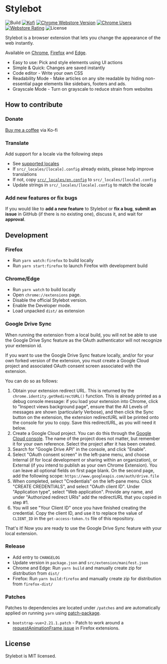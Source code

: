 # Stylebot

![Build](https://github.com/ankit/stylebot/actions/workflows/build.yml/badge.svg)
[![Kofi](https://badgen.net/badge/icon/kofi?icon=kofi&label)](https://ko-fi.com/stylebot)
[![Chrome Webstore Version](https://img.shields.io/chrome-web-store/v/oiaejidbmkiecgbjeifoejpgmdaleoha)](https://chrome.google.com/webstore/detail/stylebot/oiaejidbmkiecgbjeifoejpgmdaleoha)
[![Chrome Users](https://badgen.net/chrome-web-store/users/oiaejidbmkiecgbjeifoejpgmdaleoha)](https://chrome.google.com/webstore/detail/stylebot/oiaejidbmkiecgbjeifoejpgmdaleoha)
[![Webstore Rating](https://img.shields.io/chrome-web-store/stars/oiaejidbmkiecgbjeifoejpgmdaleoha)](https://chrome.google.com/webstore/detail/stylebot/oiaejidbmkiecgbjeifoejpgmdaleoha)
![License](https://img.shields.io/github/license/ankit/stylebot)

Stylebot is a browser extension that lets you change the appearance of the web instantly.

Available on [Chrome](https://chrome.google.com/webstore/detail/stylebot/oiaejidbmkiecgbjeifoejpgmdaleoha), [Firefox](https://addons.mozilla.org/firefox/addon/stylebot-web/) and [Edge](https://microsoftedge.microsoft.com/addons/detail/stylebot/mjolbpfednnbebfapicajpifliopnnai).

- Easy to use: Pick and style elements using UI actions
- Simple & Quick: Changes are saved instantly
- Code editor - Write your own CSS
- Readability Mode - Make articles on any site readable by hiding non-essential page elements like sidebars, footers and ads.
- Grayscale Mode - Turn on grayscale to reduce strain from websites

## How to contribute

### Donate

[Buy me a coffee](https://ko-fi.com/stylebot) via Ko-fi

### Translate

Add support for a locale via the following steps

- See [supported locales](https://developer.chrome.com/webstore/i18n#localeTable)
- If `src/_locales/[locale].config` already exists, please help improve translations
- If not, copy [`src/_locales/en.config`](src/_locales/en.config) to `src/_locales/[locale].config`
- Update strings in `src/_locales/[locale].config` to match the locale

### Add new features or fix bugs

If you would like to <strong>add a new feature</strong> to Stylebot or <strong>fix a bug</strong>, <strong>submit an issue</strong> in GitHub (if there is no existing one), discuss it, and wait for <strong>approval</strong>.

## Development

### Firefox

- Run `yarn watch:firefox` to build locally
- Run `yarn start:firefox` to launch Firefox with development build

### Chrome/Edge

- Run `yarn watch` to build locally
- Open `chrome://extensions` page.
- Disable the official Stylebot version.
- Enable the Developer mode.
- Load unpacked `dist/` as extension

### Google Drive Sync

When running the extension from a local build, you will not be able to use the Google Drive Sync feature as the OAuth authenticator will not recognize your extension id.

If you want to use the Google Drive Sync feature locally, and/or for your own forked version of the extension, you must create a Google Cloud project and associated OAuth consent screen associated with the extension.

You can do so as follows:

1. Obtain your extension redirect URL. This is returned by the `chrome.identity.getRedirectURL()` function. This is already printed as a debug console message: if you load your extension into Chrome, click to "Inspect views background page", ensure that the All Levels of messages are shown (particularly Verbose), and then click the Sync button on the extension, the extension redirectURL will be printed onto the console for you to copy. Save this redirectURL, as you will need it below.
2. Create a Google Cloud project. You can do this through the [Google Cloud console](https://cloud.google.com/cloud-console). The name of the project does not matter, but remember it for your own reference. Select the project after it has been created.
3. Search for "Google Drive API" in the console, and click "Enable".
4. Select "OAuth consent screen" in the left-pane menu, and choose Internal (if for local development or sharing within an organization), or External (if you intend to publish as your own Chrome Extension). You can leave all optional fields on first page blank. On the second page, add the following scope: `https://www.googleapis.com/auth/drive.file`
5. When completed, select "Credentials" on the left-pane menu. Click "CREATE CREDENTIALS", and select "OAuth client ID". Under "Application type", select "Web application". Provide any name, and under "Authorized redirect URIs" add the redirectURL that you copied in step #1.
6. You will see "Your Client ID" once you have finished creating the credential. Copy the client ID, and use it to replace the value of `CLIENT_ID` in the `get-access-token.ts` file of this repository.

That's it! Now you are ready to use the Google Drive Sync feature with your local extension.

### Release

- Add entry to `CHANGELOG`
- Update version in `package.json` and `src/extension/manifest.json`
- Chrome and Edge: Run `yarn build` and manually create zip for distribution from `dist/`
- Firefox: Run `yarn build:firefox` and manually create zip for distribution from `firefox-dist/`

### Patches

Patches to dependencies are located under `/patches` and are automatically applied on running `yarn` using [patch-package](https://github.com/ds300/patch-package).

- `bootstrap-vue+2.21.1.patch` - Patch to work around a [requestAnimationFrame issue](https://github.com/facebook/react/issues/16606) in Firefox extensions.

## License

Stylebot is MIT licensed.
